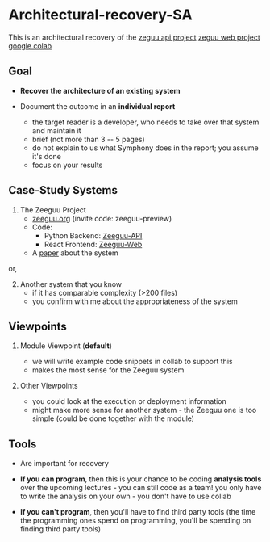 # Architectural-recovery-SA
This is an architectural recovery of the [zeguu api project](https://github.com/zeeguu/api.git)
[zeguu web project](https://github.com/zeeguu/web)
[google colab](https://colab.research.google.com/drive/1oe_TV7936Zmmzbbgq8rzqFpxYPX7SQHP#scrollTo=0ruTtX88Tb-w)



## Goal

- **Recover the architecture of an existing system**

- Document the outcome in an **individual report**
	- the target reader is a developer, who needs to take over that system and maintain it
	- brief (not more than 3 -- 5 pages)
	- do not explain to us what Symphony does in the report; you assume it's done
	- focus on your results




## Case-Study Systems

1. The Zeeguu Project 
	- [zeeguu.org](https://zeeguu.com) (invite code: zeeguu-preview)
	- Code:
		- Python Backend: [Zeeguu-API](https://github.com/zeeguu/API)
		- React Frontend: [Zeeguu-Web](https://github.com/zeeguu/web) 
	- A [paper](https://github.com/zeeguu-ecosystem/CHI18-Paper/blob/master/!AsWeMayStudy--Preprint.pdf) about the system

or, 

2. Another system that you know
	- if it has comparable complexity (>200 files)
	- you confirm with me about the appropriateness of the system


## Viewpoints

1. Module Viewpoint (**default**)
	- we will write example code snippets in collab to support this
	- makes the most sense for the Zeeguu system

2. Other Viewpoints
	- you could look at the execution or deployment information
	- might make more sense for another system - the Zeeguu one is too simple (could be done together with the module)

## Tools 

- Are important for recovery

- **If you can program**, then this is your chance to be coding **analysis tools** over the upcoming lectures
	  - you can still code as a team! you only have to write the analysis on your own
	  - you don't have to use collab

- **If you can't program**, then you'll have to find third party tools (the time the programming ones spend on programming, you'll be spending on finding third party tools) 

